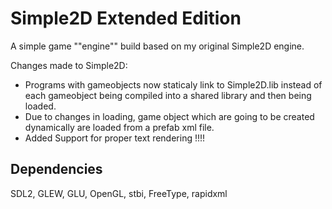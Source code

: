 # Simple2D Extended Edition

A simple game ""engine"" build based on my original Simple2D engine.

Changes made to Simple2D:
* Programs with gameobjects now staticaly link to Simple2D.lib instead of each gameobject being compiled into a shared library and then being loaded.
* Due to changes in loading, game object which are going to be created dynamically are loaded from a prefab xml file.
* Added Support for proper text rendering !!!!

## Dependencies
SDL2, GLEW, GLU, OpenGL, stbi, FreeType, rapidxml
